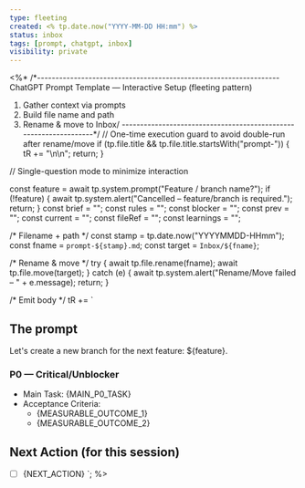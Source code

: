 ```yaml
---
type: fleeting
created: <% tp.date.now("YYYY-MM-DD HH:mm") %>
status: inbox
tags: [prompt, chatgpt, inbox]
visibility: private
---
```

<%*
/*------------------------------------------------------------------
  ChatGPT Prompt Template — Interactive Setup (fleeting pattern)
  1) Gather context via prompts
  2) Build file name and path
  3) Rename & move to Inbox/
------------------------------------------------------------------*/
// One-time execution guard to avoid double-run after rename/move
if (tp.file.title && tp.file.title.startsWith("prompt-")) {
  tR += "\n<!-- already processed -->\n";
  return;
}

// Single-question mode to minimize interaction

const feature = await tp.system.prompt("Feature / branch name?");
if (!feature) {
  await tp.system.alert("Cancelled – feature/branch is required.");
  return;
}
const brief = "";
const rules = "";
const blocker = "";
const prev = "";
const current = "";
const fileRef = "";
const learnings = "";

/* Filename + path */
const stamp  = tp.date.now("YYYYMMDD-HHmm");
const fname  = `prompt-${stamp}.md`;
const target = `Inbox/${fname}`;

/* Rename & move */
try {
  await tp.file.rename(fname);
  await tp.file.move(target);
} catch (e) {
  await tp.system.alert("Rename/Move failed – " + e.message);
  return;
}

/* Emit body */
tR += `
## The prompt
Let's create a new branch for the next feature: ${feature}.

### P0 — Critical/Unblocker
- Main Task: {MAIN_P0_TASK}
- Acceptance Criteria:
  - {MEASURABLE_OUTCOME_1}
  - {MEASURABLE_OUTCOME_2}

## Next Action (for this session)
- [ ] {NEXT_ACTION}
`;
%>
